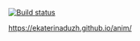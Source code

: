 [![Build status](https://ci.appveyor.com/api/projects/status/gngpvr0gepvdvw9r?svg=true)](https://ci.appveyor.com/project/EkaterinaDuzh/anim)


https://ekaterinaduzh.github.io/anim/